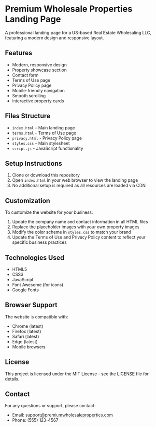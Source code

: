 # Premium Wholesale Properties Landing Page

A professional landing page for a US-based Real Estate Wholesaling LLC, featuring a modern design and responsive layout.

## Features

- Modern, responsive design
- Property showcase section
- Contact form
- Terms of Use page
- Privacy Policy page
- Mobile-friendly navigation
- Smooth scrolling
- Interactive property cards

## Files Structure

- `index.html` - Main landing page
- `terms.html` - Terms of Use page
- `privacy.html` - Privacy Policy page
- `styles.css` - Main stylesheet
- `script.js` - JavaScript functionality

## Setup Instructions

1. Clone or download this repository
2. Open `index.html` in your web browser to view the landing page
3. No additional setup is required as all resources are loaded via CDN

## Customization

To customize the website for your business:

1. Update the company name and contact information in all HTML files
2. Replace the placeholder images with your own property images
3. Modify the color scheme in `styles.css` to match your brand
4. Update the Terms of Use and Privacy Policy content to reflect your specific business practices

## Technologies Used

- HTML5
- CSS3
- JavaScript
- Font Awesome (for icons)
- Google Fonts

## Browser Support

The website is compatible with:
- Chrome (latest)
- Firefox (latest)
- Safari (latest)
- Edge (latest)
- Mobile browsers

## License

This project is licensed under the MIT License - see the LICENSE file for details.

## Contact

For any questions or support, please contact:
- Email: support@premiumwholesaleproperties.com
- Phone: (555) 123-4567 
